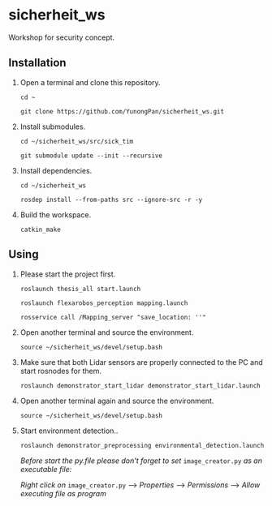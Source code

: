 # sicherheit_ws
Workshop for  security concept.

## Installation
1. Open a terminal and clone this repository.  
  
	`cd ~`  
  
	`git clone https://github.com/YunongPan/sicherheit_ws.git`  
  
2. Install submodules.  
  
	`cd ~/sicherheit_ws/src/sick_tim`  
  
	`git submodule update --init --recursive`  
  
3. Install dependencies.  
  
	`cd ~/sicherheit_ws`  
  
	`rosdep install --from-paths src --ignore-src -r -y`  
  
4. Build the workspace.  
  
	`catkin_make`  
  
## Using
1. Please start the project first.
  
	`roslaunch thesis_all start.launch`  
  
	`roslaunch flexarobos_perception mapping.launch`  
  
	`rosservice call /Mapping_server "save_location: ''"`  
  
2. Open another terminal and source the environment.
  
	`source ~/sicherheit_ws/devel/setup.bash`  
  
3. Make sure that both Lidar sensors are properly connected to the PC and start rosnodes for them.
  
	`roslaunch demonstrator_start_lidar demonstrator_start_lidar.launch`  
    
4. Open another terminal again and source the environment.
  
	`source ~/sicherheit_ws/devel/setup.bash`  
  
5. Start environment detection..
  
	`roslaunch demonstrator_preprocessing environmental_detection.launch`  
  
  	*Before start the py.file please don't forget to set* `image_creator.py` *as an executable file:*  
  
	*Right click on* `image_creator.py` --> *Properties* --> *Permissions* --> *Allow executing file as program*
